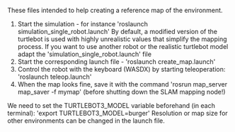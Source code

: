 These files intended to help creating a reference map of the environment.
1. Start the simulation - for instance 'roslaunch simulation_single_robot.launch'
	By default, a modified version of the turtlebot is used with highly unrealistic values that simplify the mapping process. If you want to use another robot or the realistic turtlebot model adapt the 'simulation_single_robot.launch' file
2. Start the corresponding launch file - 'roslaunch create_map.launch'
3. Control the robot with the keyboard (WASDX) by starting teleoperation: 'roslaunch teleop.launch'
4. When the map looks fine, save it with the command 'rosrun map_server map_saver -f mymap' (before shutting down the SLAM mapping node!)

We need to set the TURTLEBOT3_MODEL variable beforehand (in each terminal): 'export TURTLEBOT3_MODEL=burger'
Resolution or map size for other environments can be changed in the launch file.
